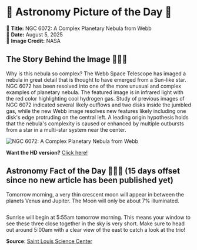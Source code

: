 # 🌌 Astronomy Picture of the Day 🌌
🔭 **Title:** NGC 6072: A Complex Planetary Nebula from Webb  
📅 **Date:** August 5, 2025  
📸 **Image Credit:** NASA  

## The Story Behind the Image 🧑‍🚀🔭
Why is this nebula so complex? The Webb Space Telescope has imaged a nebula in great detail that is thought to have emerged from a Sun-like star. NGC 6072 has been resolved into one of the more unusual and complex examples of planetary nebula. The featured image is in infrared light with the red color highlighting cool hydrogen gas. Study of previous images of NGC 6072 indicated several likely outflows and two disks inside the jumbled gas, while the new Webb image resolves new features likely including one disk's edge protruding on the central left.  A leading origin hypothesis holds that the nebula's complexity is caused or enhanced by multiple outbursts from a star in a multi-star system near the center.

![NGC 6072: A Complex Planetary Nebula from Webb](https://apod.nasa.gov/apod/image/2508/Ngc6072_webb_960.jpg)

**Want the HD version?** [Click here!](https://apod.nasa.gov/apod/image/2508/Ngc6072_webb_3755.jpg)

## Astronomy Fact of the Day 👩‍🚀🚀 (15 days offset since no new article has been published yet)
<p>Tomorrow morning, a very thin crescent moon will appear in between the planets Venus and Jupiter. The Moon will only be about 7% illuminated.</p>
<p><img src="https://www.slsc.org/wp-content/uploads/2025/07/jul-21.jpg" alt=""/></p>
<p>Sunrise will begin at 5:55am tomorrow morning. This means your window to see these three close together in the sky is very short. Make sure to head out around 5:00am with a clear view of the east to catch a look at the trio!</p>

**Source**: [Saint Louis Science Center](https://www.slsc.org/astronomy-fact-of-the-day-july-21-2025/)
